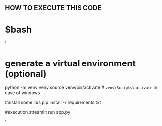 ## HOW TO EXECUTE THIS CODE

# $bash
''
# generate a virtual environment (optional)
python -m venv venv
source venv/bin/activate  # `venv\Scripts\activate` in case of windows

#install some libs
pip install -r requirements.txt

#execution
streamlit run app.py

''
